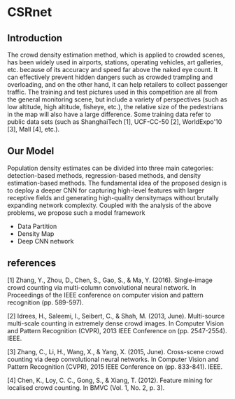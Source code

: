 # CSRnet

## Introduction
The crowd density estimation method, which is applied to crowded scenes, has been widely used in airports, stations, operating vehicles, art galleries, etc. because of its accuracy and speed far above the naked eye count. It can effectively prevent hidden dangers such as crowded trampling and overloading, and on the other hand, it can help retailers to collect passenger traffic.
The training and test pictures used in this competition are all from the general monitoring scene, but include a variety of perspectives (such as low altitude, high altitude, fisheye, etc.), the relative size of the pedestrians in the map will also have a large difference. Some training data refer to public data sets (such as ShanghaiTech [1], UCF-CC-50 [2], WorldExpo'10 [3], Mall [4], etc.).

## Our Model
Population density estimates can be divided into three main categories: detection-based methods, regression-based methods, and density estimation-based methods.
The fundamental idea of the proposed design is to deploy a deeper CNN for capturing high-level features with larger receptive fields and generating high-quality densitymaps without brutally expanding network complexity.
Coupled with the analysis of the above problems, we propose such a model framework
* Data Partition
* Density Map
* Deep CNN network

## references
[1] Zhang, Y., Zhou, D., Chen, S., Gao, S., & Ma, Y. (2016). Single-image crowd counting via multi-column convolutional neural network. In Proceedings of the IEEE conference on computer vision and pattern recognition (pp. 589-597).

[2] Idrees, H., Saleemi, I., Seibert, C., & Shah, M. (2013, June). Multi-source multi-scale counting in extremely dense crowd images. In Computer Vision and Pattern Recognition (CVPR), 2013 IEEE Conference on (pp. 2547-2554). IEEE.

[3] Zhang, C., Li, H., Wang, X., & Yang, X. (2015, June). Cross-scene crowd counting via deep convolutional neural networks. In Computer Vision and Pattern Recognition (CVPR), 2015 IEEE Conference on (pp. 833-841). IEEE.

[4] Chen, K., Loy, C. C., Gong, S., & Xiang, T. (2012). Feature mining for localised crowd counting. In BMVC (Vol. 1, No. 2, p. 3).

